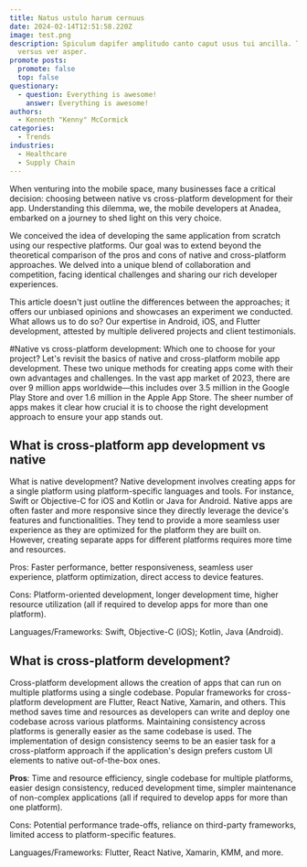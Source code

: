 ```yaml
---
title: Natus ustulo harum cernuus
date: 2024-02-14T12:51:58.220Z
image: test.png
description: Spiculum dapifer amplitudo canto caput usus tui ancilla. Titulus
  versus ver asper.
promote posts:
  promote: false
  top: false
questionary:
  - question: Everything is awesome!
    answer: Everything is awesome!
authors:
  - Kenneth "Kenny" McCormick
categories:
  - Trends
industries:
  - Healthcare
  - Supply Chain
---
```

When venturing into the mobile space, many businesses face a critical decision: choosing between native vs cross-platform development for their app. Understanding this dilemma, we, the mobile developers at Anadea, embarked on a journey to shed light on this very choice.

We conceived the idea of developing the same application from scratch using our respective platforms. Our goal was to extend beyond the theoretical comparison of the pros and cons of native and cross-platform approaches. We delved into a unique blend of collaboration and competition, facing identical challenges and sharing our rich developer experiences.

This article doesn't just outline the differences between the approaches; it offers our unbiased opinions and showcases an experiment we conducted. What allows us to do so? Our expertise in Android, iOS, and Flutter development, attested by multiple delivered projects and client testimonials.

\#Native vs cross-platform development: Which one to choose for your project?
Let's revisit the basics of native and cross-platform mobile app development. These two unique methods for creating apps come with their own advantages and challenges. In the vast app market of 2023, there are over 9 million apps worldwide—this includes over 3.5 million in the Google Play Store and over 1.6 million in the Apple App Store. The sheer number of apps makes it clear how crucial it is to choose the right development approach to ensure your app stands out.

## What is cross-platform app development vs native

What is native development?
Native development involves creating apps for a single platform using platform-specific languages and tools. For instance, Swift or Objective-C for iOS and Kotlin or Java for Android. Native apps are often faster and more responsive since they directly leverage the device's features and functionalities. They tend to provide a more seamless user experience as they are optimized for the platform they are built on. However, creating separate apps for different platforms requires more time and resources.

Pros: Faster performance, better responsiveness, seamless user experience, platform optimization, direct access to device features.

Cons: Platform-oriented development, longer development time, higher resource utilization (all if required to develop apps for more than one platform).

Languages/Frameworks: Swift, Objective-C (iOS); Kotlin, Java (Android).

## What is cross-platform development?

Cross-platform development allows the creation of apps that can run on multiple platforms using a single codebase. Popular frameworks for cross-platform development are Flutter, React Native, Xamarin, and others. This method saves time and resources as developers can write and deploy one codebase across various platforms. Maintaining consistency across platforms is generally easier as the same codebase is used. The implementation of design consistency seems to be an easier task for a cross-platform approach if the application's design prefers custom UI elements to native out-of-the-box ones.

**Pros**: Time and resource efficiency, single codebase for multiple platforms, easier design consistency, reduced development time, simpler maintenance of non-complex applications (all if required to develop apps for more than one platform).

Cons: Potential performance trade-offs, reliance on third-party frameworks, limited access to platform-specific features.

Languages/Frameworks: Flutter, React Native, Xamarin, KMM, and more.
